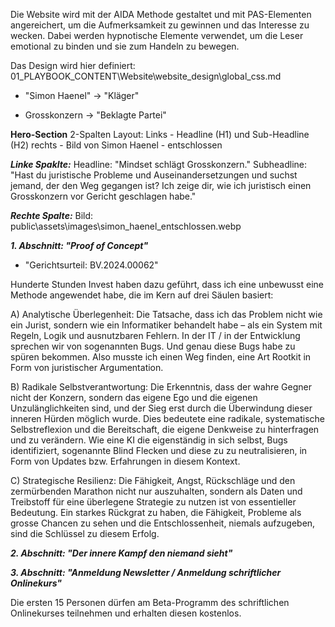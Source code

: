 Die Website wird mit der AIDA Methode gestaltet und mit PAS-Elementen angereichert, um die Aufmerksamkeit zu gewinnen und das Interesse zu wecken. Dabei werden hypnotische Elemente verwendet, um die Leser emotional zu binden und sie zum Handeln zu bewegen.

Das Design wird hier definiert:
01_PLAYBOOK_CONTENT\Website\website_design\global_css.md

- "Simon Haenel" → "Kläger"

- Grosskonzern → "Beklagte Partei"

**Hero-Section** <!-- A - Attention -->
2-Spalten Layout:
Links - Headline (H1) und Sub-Headline (H2)
rechts - Bild von Simon Haenel - entschlossen

**_Linke Spaklte:_**
Headline: "Mindset schlägt Grosskonzern."
Subheadline: "Hast du juristische Probleme und Auseinandersetzungen und suchst jemand, der den Weg gegangen ist? Ich zeige dir, wie ich juristisch einen Grosskonzern vor Gericht geschlagen habe."

**_Rechte Spalte:_**
Bild: public\assets\images\simon_haenel_entschlossen.webp

**_1. Abschnitt: "Proof of Concept"_** <!-- I - Interest -->

- "Gerichtsurteil: BV.2024.00062" <!-- Proof of Concept -->

Hunderte Stunden Invest haben dazu geführt, dass ich eine unbewusst eine Methode angewendet habe, die im Kern auf drei Säulen basiert:

A) Analytische Überlegenheit: Die Tatsache, dass ich das Problem nicht wie ein Jurist, sondern wie ein Informatiker behandelt habe – als ein System mit Regeln, Logik und ausnutzbaren Fehlern. In der IT / in der Entwicklung sprechen wir von sogenannten Bugs. Und genau diese Bugs habe zu spüren bekommen. Also musste ich einen Weg finden, eine Art Rootkit in Form von juristischer Argumentation.

B) Radikale Selbstverantwortung: Die Erkenntnis, dass der wahre Gegner nicht der Konzern, sondern das eigene Ego und die eigenen Unzulänglichkeiten sind, und der Sieg erst durch die Überwindung dieser inneren Hürden möglich wurde.
Dies bedeutete eine radikale, systematische Selbstreflexion und die Bereitschaft, die eigene Denkweise zu hinterfragen und zu verändern. Wie eine KI die eigenständig in sich selbst, Bugs identifiziert, sogenannte Blind Flecken und diese zu zu neutralisieren, in Form von Updates bzw. Erfahrungen in diesem Kontext.

C) Strategische Resilienz: Die Fähigkeit, Angst, Rückschläge und den zermürbenden Marathon nicht nur auszuhalten, sondern als Daten und Treibstoff für eine überlegene Strategie zu nutzen ist von essentieller Bedeutung. Ein starkes Rückgrat zu haben, die Fähigkeit, Probleme als grosse Chancen zu sehen und die Entschlossenheit, niemals aufzugeben, sind die Schlüssel zu diesem Erfolg.

**_2. Abschnitt: "Der innere Kampf den niemand sieht"_** <!-- D - Desire -->

<!-- 💡 EMPFEHLUNG: PAS-Block hier einfügen für emotionale Verbindung
PROBLEM: "Du stehst einem übermächtigen System gegenüber..."
AGITATE: "Die Ohnmacht frisst dich von innen auf..."
SOLUTION: "Aber es gibt einen Ausweg. Meine 3-Säulen-Methode..." -->

**_3. Abschnitt: "Anmeldung Newsletter / Anmeldung schriftlicher Onlinekurs"_** <!-- Action -->

Die ersten 15 Personen dürfen am Beta-Programm des schriftlichen Onlinekurses teilnehmen und erhalten diesen kostenlos.
